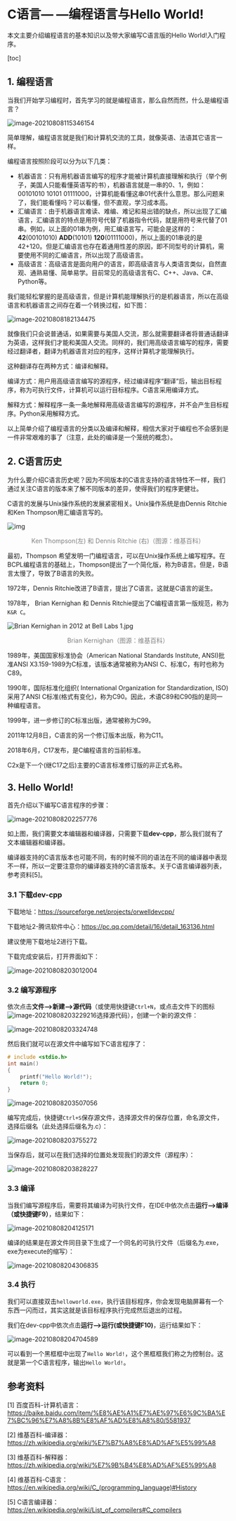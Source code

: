 # C语言— —编程语言与Hello World!

本文主要介绍编程语言的基本知识以及带大家编写C语言版的Hello World!入门程序。

[toc]

## 1. 编程语言

当我们开始学习编程时，首先学习的就是编程语言，那么自然而然，什么是编程语言？

![image-20210808115346154](https://cdn.jsdelivr.net/gh/Lee-0o0/image-store/PicGo/2021-10-05/49ceffcfdf35d5fb6d16a16b93f56ff3--101e--image-20210808115346154.png)

简单理解，编程语言就是我们和计算机交流的工具，就像英语、法语其它语言一样。

编程语言按照阶段可以分为以下几类：

- 机器语言：只有用机器语言编写的程序才能被计算机直接理解和执行（举个例子，美国人只能看懂英语写的书），机器语言就是一串的0、1，例如：00101010 10101 01111000，计算机能看懂这串01代表什么意思。那么问题来了，我们能看懂吗？可以看懂，但不直观，学习成本高。
- 汇编语言：由于机器语言难读、难编、难记和易出错的缺点，所以出现了汇编语言，汇编语言的特点是用符号代替了机器指令代码，就是用符号来代替了01串。例如，以上面的01串为例，用汇编语言写，可能会是这样的：**42**(00101010) **ADD**(10101) **120**(01111000)，所以上面的01串说的是42+120。但是汇编语言也存在着通用性差的原因，即不同型号的计算机，需要使用不同的汇编语言，所以出现了高级语言。
- 高级语言：高级语言是面向用户的语言，即高级语言与人类语言类似，自然直观、通熟易懂、简单易学。目前常见的高级语言有C、C++、Java、C#、Python等。

我们能轻松掌握的是高级语言，但是计算机能理解执行的是机器语言，所以在高级语言和机器语言之间存在着一个转换过程，如下图：

![image-20210808182134475](https://cdn.jsdelivr.net/gh/Lee-0o0/image-store/PicGo/2021-10-05/329a7d251fb1468716850797c825fb6d--e949--image-20210808182134475.png)

就像我们只会说普通话，如果需要与美国人交流，那么就需要翻译者将普通话翻译为英语，这样我们才能和美国人交流。同样的，我们用高级语言编写的程序，需要经过翻译者，翻译为机器语言对应的程序，这样计算机才能理解执行。

这种翻译存在两种方式：编译和解释。

编译方式：用户用高级语言编写的源程序，经过编译程序“翻译”后，输出目标程序，称为可执行文件，计算机可以运行目标程序。C语言采用编译方式。

解释方式：解释程序一条一条地解释用高级语言编写的源程序，并不会产生目标程序。Python采用解释方式。

以上简单介绍了编程语言的分类以及编译和解释，相信大家对于编程也不会感到是一件非常艰难的事了（注意，此处的编译是一个笼统的概念）。



## 2. C语言历史

为什么要介绍C语言历史呢？因为不同版本的C语言支持的语言特性不一样，我们通过关注C语言的版本来了解不同版本的差异，使得我们的程序更健壮。

C语言的发展与Unix操作系统的发展紧密相关。Unix操作系统是由Dennis Ritchie和Ken Thompson用汇编语言写的。

![img](https://cdn.jsdelivr.net/gh/Lee-0o0/image-store/PicGo/2021-10-05/70c4200a77e3da71847ad37703961461--10ba--220px-Ken_Thompson_and_Dennis_Ritchie--1973.jpg)

<p align=center><font color=gray>Ken Thompson(左) 和 Dennis Ritchie (右)（图源：维基百科）</font></p>

最初，Thompson 希望发明一门编程语言，可以在Unix操作系统上编写程序。在BCPL编程语言的基础上，Thompson提出了一个简化版，称为B语言。但是，B语言太慢了，导致了B语言的失败。

1972年，Dennis Ritchie改进了B语言，提出了C语言。这就是C语言的诞生。

1978年， Brian Kernighan 和 Dennis Ritchie提出了C编程语言第一版规范，称为 `K&R C`。

![Brian Kernighan in 2012 at Bell Labs 1.jpg](https://cdn.jsdelivr.net/gh/Lee-0o0/image-store/PicGo/2021-10-05/84da35cb1d33ba087137046d1c3e0dd7--b436--220px-Brian_Kernighan_in_2012_at_Bell_Labs_1.jpg)

<p align=center><font color=gray>Brian Kernighan（图源：维基百科）</font></p>

1989年，美国国家标准协会（American National Standards Institute, ANSI)批准ANSI X3.159-1989为C标准，该版本通常被称为ANSI C、标准C，有时也称为C89。

1990年，国际标准化组织( International Organization for Standardization, ISO)采用了ANSI C标准(格式有变化)，称为C90。因此，术语C89和C90指的是同一种编程语言。

1999年，进一步修订的C标准出版，通常被称为C99。

2011年12月8日，C语言的另一个修订版本出版，称为C11。

2018年6月，C17发布，是C编程语言的当前标准。

C2x是下一个(继C17之后)主要的C语言标准修订版的非正式名称。



## 3. Hello World!

首先介绍以下编写C语言程序的步骤：

![image-20210808202257776](https://cdn.jsdelivr.net/gh/Lee-0o0/image-store/PicGo/2021-10-05/bd4c2750429ee5b4e4f19975f27fa7f9--6bec--image-20210808202257776.png)

如上图，我们需要文本编辑器和编译器，只需要下载**dev-cpp**，那么我们就有了文本编辑器和编译器。

编译器支持的C语言版本也可能不同，有的时候不同的语法在不同的编译器中表现不一样，所以一定要注意你的编译器支持的C语言版本。关于C语言编译器列表，参考资料[5]。



### 3.1 下载dev-cpp

下载地址：https://sourceforge.net/projects/orwelldevcpp/

下载地址2-腾讯软件中心：https://pc.qq.com/detail/16/detail_163136.html

建议使用下载地址2进行下载。

下载完成安装后，打开界面如下：

![image-20210808203012004](https://cdn.jsdelivr.net/gh/Lee-0o0/image-store/PicGo/2021-10-05/df38540318fbaa77474e09df34c80302--9aaf--image-20210808203012004.png)



### 3.2 编写源程序

依次点击**文件-->新建-->源代码**（或使用快捷键`Ctrl+N`，或点击文件下的图标![image-20210808203229216](https://cdn.jsdelivr.net/gh/Lee-0o0/image-store/PicGo/2021-10-05/339ba9935355353edd20bd3a9b4de09c--8d9c--image-20210808203229216.png)选择源代码），创建一个新的源文件：

![image-20210808203324748](https://cdn.jsdelivr.net/gh/Lee-0o0/image-store/PicGo/2021-10-05/d5331438836d4b6ac17369aebc427f00--cad8--image-20210808203324748.png)

然后我们就可以在源文件中编写如下C语言程序了：

```c
# include <stdio.h>
int main()
{
	printf("Hello World!");
	return 0;	
}
```

![image-20210808203507056](https://cdn.jsdelivr.net/gh/Lee-0o0/image-store/PicGo/2021-10-05/c4595d92015e3e4ac4ca7a2d9e72e865--37b8--image-20210808203507056.png)

编写完成后，快捷键`Ctrl+S`保存源文件，选择源文件的保存位置，命名源文件，选择后缀名（此处选择后缀名为.c）：

![image-20210808203755272](https://cdn.jsdelivr.net/gh/Lee-0o0/image-store/PicGo/2021-10-05/f3d39b83aa2849466d086edb23f67973--8bf6--image-20210808203755272.png)

当保存后，就可以在我们选择的位置处发现我们的源文件（源程序）：

![image-20210808203828227](https://cdn.jsdelivr.net/gh/Lee-0o0/image-store/PicGo/2021-10-05/02a5c17486da5c9fd5fd5218e285c101--5998--image-20210808203828227.png)

### 3.3 编译

当我们编写源程序后，需要将其编译为可执行文件，在IDE中依次点击**运行-->编译（或快捷键F9）**，结果如下：

![image-20210808204125171](https://cdn.jsdelivr.net/gh/Lee-0o0/image-store/PicGo/2021-10-05/d02b99d7e28dde4438b5202564d61cd1--cc1a--image-20210808204125171.png)

编译的结果是在源文件同目录下生成了一个同名的可执行文件（后缀名为.exe，exe为execute的缩写）：

![image-20210808204306835](https://cdn.jsdelivr.net/gh/Lee-0o0/image-store/PicGo/2021-10-05/6fe42c92b32a94ea041afefa4a2b5f8e--2b84--image-20210808204306835.png)



### 3.4 执行

我们可以直接双击`helloworld.exe`，执行该目标程序，你会发现电脑屏幕有一个东西一闪而过，其实这就是该目标程序执行完成然后退出的过程。

我们在dev-cpp中依次点击**运行-->运行(或快捷键F10)**，运行结果如下：

![image-20210808204704589](https://cdn.jsdelivr.net/gh/Lee-0o0/image-store/PicGo/2021-10-05/137c901564b70bcd43a829dfe0971b09--d150--image-20210808204704589.png)

可以看到一个黑框框中出现了`Hello World!`，这个黑框框我们称之为控制台。这就是第一个C语言程序，输出`Hello World!`。



## 参考资料

[1] 百度百科-计算机语言：https://baike.baidu.com/item/%E8%AE%A1%E7%AE%97%E6%9C%BA%E7%BC%96%E7%A8%8B%E8%AF%AD%E8%A8%80/5581937

[2] 维基百科-编译器：https://zh.wikipedia.org/wiki/%E7%B7%A8%E8%AD%AF%E5%99%A8

[3] 维基百科-解释器：https://zh.wikipedia.org/wiki/%E7%9B%B4%E8%AD%AF%E5%99%A8

[4] 维基百科-C语言：https://en.wikipedia.org/wiki/C_(programming_language)#History

[5] C语言编译器：https://en.wikipedia.org/wiki/List_of_compilers#C_compilers